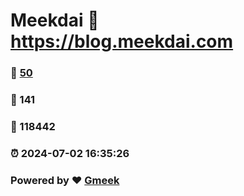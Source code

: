 # Meekdai :link: https://blog.meekdai.com 
### :page_facing_up: [50](https://blog.meekdai.com/tag.html) 
### :speech_balloon: 141 
### :hibiscus: 118442 
### :alarm_clock: 2024-07-02 16:35:26 
### Powered by :heart: [Gmeek](https://github.com/Meekdai/Gmeek)
